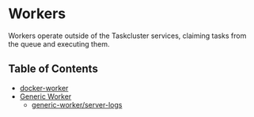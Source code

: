 # Workers

Workers operate outside of the Taskcluster services, claiming tasks from the queue and executing them.

## Table of Contents

<!-- TOC BEGIN -->
* [docker-worker](docker-worker#readme)
* [Generic Worker](generic-worker#readme)
    * [generic-worker/server-logs](generic-worker/server-logs#readme)
<!-- TOC END -->
